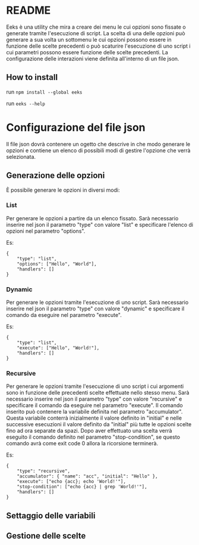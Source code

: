 # README

Eeks è una utility che mira a creare dei menu le cui opzioni sono fissate o generate tramite l'esecuzione di script. La scelta di una delle opzioni può generare a sua volta un sottomenu le cui opzioni possono essere in funzione delle scelte precedenti o può scaturire l'esecuzione di uno script i cui parametri possono essere funzione delle scelte precedenti.
La configurazione delle interazioni viene definita all'interno di un file json.

## How to install

run `npm install --global eeks`

run `eeks --help`

# Configurazione del file json

Il file json dovrà contenere un ogetto che descrive in che modo generare le opzioni e contiene un elenco di possibili modi di gestire l'opzione che verrà selezionata.

## Generazione delle opzioni

È possibile generare le opzioni in diversi modi:

### List

Per generare le opzioni a partire da un elenco fissato. 
Sarà necessario inserire nel json il parametro "type" con valore "list" e specificare l'elenco di opzioni nel parametro "options".

Es:
```
{
	"type": "list",
	"options": ["Hello", "World"],
	"handlers": []
}
```


### Dynamic

Per generare le opzioni tramite l'esecuzione di uno script. 
Sarà necessario inserire nel json il parametro "type" con valore "dynamic" e specificare il comando da eseguire nel parametro "execute".

Es:
```
{
	"type": "list",
	"execute": ["Hello", "World!"],
	"handlers": []
}
```
### Recursive

Per generare le opzioni tramite l'esecuzione di uno script i cui argomenti sono in funzione delle precedenti scelte effettuate nello stesso menu. 
Sarà necessario inserire nel json il parametro "type" con valore "recursive" e specificare il comando da eseguire nel parametro "execute". Il comando inserito può contenere la variabile definita nel parametro "accumulator". Questa variabile conterrà inizialmente il valore definito in "initial" e nelle successive esecuzioni il valore definito da "initial" più tutte le opzioni scelte fino ad ora separate da spazi. 
Dopo aver effettuato una scelta verrà eseguito il comando definito nel parametro "stop-condition", se questo comando avrà come exit code 0 allora la ricorsione terminerà.

Es:
```
{
	"type": "recursive",
	"accumulator": { "name": "acc", "initial": "Hello" },
	"execute": ["echo {acc}; echo 'World!'"],
	"stop-condition": ["echo {acc} | grep 'World!'"],
	"handlers": []
}
```

## Settaggio delle variabili



## Gestione delle scelte